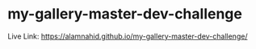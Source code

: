﻿# my-gallery-master-dev-challenge
Live Link: https://alamnahid.github.io/my-gallery-master-dev-challenge/

